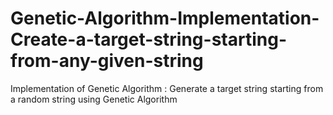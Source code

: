 # Genetic-Algorithm-Implementation-Create-a-target-string-starting-from-any-given-string

Implementation of Genetic Algorithm : Generate a target string starting from a random string using Genetic Algorithm 
